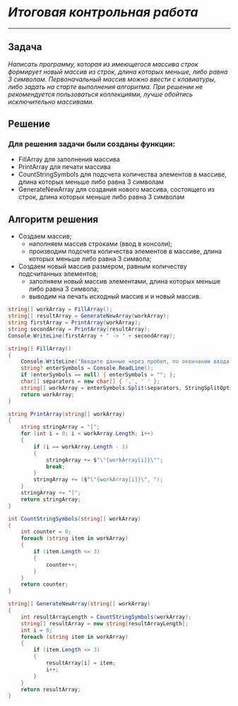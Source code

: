  # ***Итоговая контрольная работа*** #
 ___
 ## **Задача** ##
*Написать программу, которая из имеющегося массива строк формирует новый массив из строк, длина которых меньше, либо равна 3 символам. Первоначальный массив можно ввести с клавиатуры, либо задать на старте выполнения алгоритма. При решении не рекомендуется пользоваться коллекциями, лучше обойтись исключительно массивами.* 

## **Решение** ##

### Для решения задачи были созданы функции: ###
* FillArray для заполнения массива
* PrintArray для печати массива
* CountStringSymbols для подсчета количества элементов в массиве, длина которых меньше либо равна 3 символам
* GenerateNewArray для создания нового массива, состоящего из строк, длина которых меньше либо равна 3 символам 

## **Алгоритм решения** ##

* Создаем массив;
  * наполняем массив строками (ввод в консоли);
  * производим подсчета количества элементов в массиве, длина которых меньше либо равна 3 символа;
* Cоздаем новый массив размером, равным количеству подсчитанных элементов;
  * заполняем новый массив элементами, длина которых меньше либо равна 3 символа;
  * выводим на печать исходный массив и и новый массив.
```C#
string[] workArray = FillArray();
string[] resultArray = GenerateNewArray(workArray);
string firstArray = PrintArray(workArray);
string secondArray = PrintArray(resultArray);
Console.WriteLine(firstArray + " -> " + secondArray);

string[] FillArray()
{
    Console.WriteLine("Введите данные через пробел, по окончании ввода нажмите Enter: ");
    string? enterSymbols = Console.ReadLine();
    if (enterSymbols == null) { enterSymbols = ""; };
    char[] separators = new char[] { ',', ' ' };
    string[] workArray = enterSymbols.Split(separators, StringSplitOptions.RemoveEmptyEntries);
    return workArray;
}

string PrintArray(string[] workArray)
{
    string stringArray = "[";
    for (int i = 0; i < workArray.Length; i++)
    {
        if (i == workArray.Length - 1)
        {
            stringArray += $"\"{workArray[i]}\"";
            break;
        }
        stringArray += ($"\"{workArray[i]}\", ");
    }
    stringArray += "]";
    return stringArray;
}

int CountStringSymbols(string[] workArray)
{
    int counter = 0;
    foreach (string item in workArray)
    {
        if (item.Length <= 3)
        {
            counter++;
        }
    }
    return counter;
}

string[] GenerateNewArray(string[] workArray)
{
    int resultArrayLength = CountStringSymbols(workArray);
    string[] resultArray = new string[resultArrayLength];
    int i = 0;
    foreach (string item in workArray)
    {
        if (item.Length <= 3)
        {
            resultArray[i] = item;
            i++;
        }
    }
    return resultArray;
}
```

